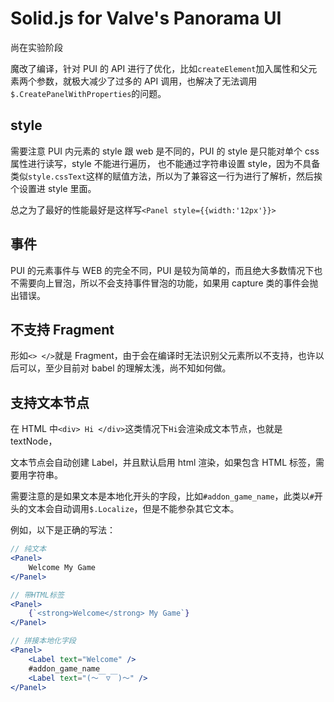 # Solid.js for Valve's Panorama UI

尚在实验阶段

魔改了编译，针对 PUI 的 API 进行了优化，比如`createElement`加入属性和父元素两个参数，就极大减少了过多的 API 调用，也解决了无法调用`$.CreatePanelWithProperties`的问题。

## style

需要注意 PUI 内元素的 style 跟 web 是不同的，PUI 的 style 是只能对单个 css 属性进行读写，style 不能进行遍历，
也不能通过字符串设置 style，因为不具备类似`style.cssText`这样的赋值方法，所以为了兼容这一行为进行了解析，然后挨个设置进 style 里面。

总之为了最好的性能最好是这样写`<Panel style={{width:'12px'}}>`

## 事件

PUI 的元素事件与 WEB 的完全不同，PUI 是较为简单的，而且绝大多数情况下也不需要向上冒泡，所以不会支持事件冒泡的功能，如果用 capture 类的事件会抛出错误。

## 不支持 Fragment

形如`<> </>`就是 Fragment，由于会在编译时无法识别父元素所以不支持，也许以后可以，至少目前对 babel 的理解太浅，尚不知如何做。

## 支持文本节点

在 HTML 中`<div> Hi </div>`这类情况下`Hi`会渲染成文本节点，也就是 textNode，

文本节点会自动创建 Label，并且默认启用 html 渲染，如果包含 HTML 标签，需要用字符串。

需要注意的是如果文本是本地化开头的字段，比如`#addon_game_name`，此类以`#`开头的文本会自动调用`$.Localize`，但是不能参杂其它文本。

例如，以下是正确的写法：

```jsx
// 纯文本
<Panel>
    Welcome My Game
</Panel>

// 带HTML标签
<Panel>
    {`<strong>Welcome</strong> My Game`}
</Panel>

// 拼接本地化字段
<Panel>
    <Label text="Welcome" />
    #addon_game_name
    <Label text="(～￣▽￣)～" />
</Panel>
```
